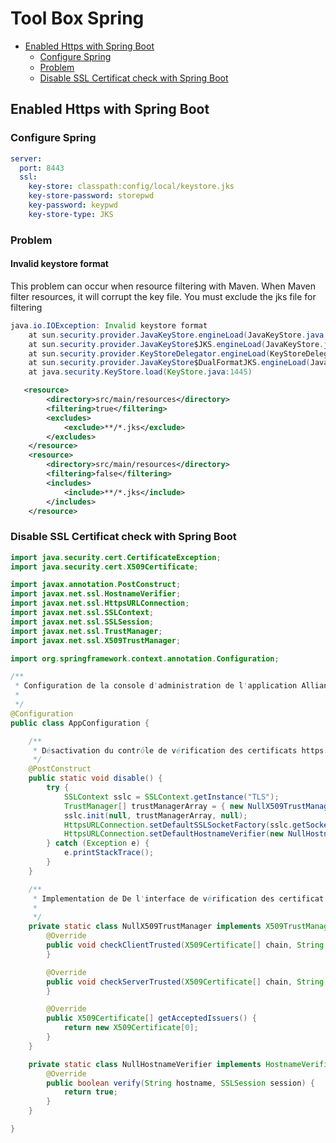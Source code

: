 # Tool Box Spring <!-- omit in toc -->

- [Enabled Https with Spring Boot](#enabled-https-with-spring-boot)
  - [Configure Spring](#configure-spring)
  - [Problem](#problem)
  - [Disable SSL Certificat check with Spring Boot](#disable-ssl-certificat-check-with-spring-boot)

## Enabled Https with Spring Boot

### Configure Spring

```yml
server:
  port: 8443
  ssl:
    key-store: classpath:config/local/keystore.jks
    key-store-password: storepwd
    key-password: keypwd
    key-store-type: JKS
```

### Problem

#### Invalid keystore format

This problem can occur when resource filtering with Maven. When Maven filter resources, it will corrupt the key file. You must exclude the jks file for filtering

```java
java.io.IOException: Invalid keystore format
    at sun.security.provider.JavaKeyStore.engineLoad(JavaKeyStore.java:658)
    at sun.security.provider.JavaKeyStore$JKS.engineLoad(JavaKeyStore.java:56)
    at sun.security.provider.KeyStoreDelegator.engineLoad(KeyStoreDelegator.java:224)
    at sun.security.provider.JavaKeyStore$DualFormatJKS.engineLoad(JavaKeyStore.java:70)
    at java.security.KeyStore.load(KeyStore.java:1445)
```

```xml
   <resource>
        <directory>src/main/resources</directory>
        <filtering>true</filtering>
        <excludes>
            <exclude>**/*.jks</exclude>
        </excludes>
    </resource>
    <resource>
        <directory>src/main/resources</directory>
        <filtering>false</filtering>
        <includes>
            <include>**/*.jks</include>
        </includes>
    </resource>

```

### Disable SSL Certificat check with Spring Boot

```java
import java.security.cert.CertificateException;
import java.security.cert.X509Certificate;

import javax.annotation.PostConstruct;
import javax.net.ssl.HostnameVerifier;
import javax.net.ssl.HttpsURLConnection;
import javax.net.ssl.SSLContext;
import javax.net.ssl.SSLSession;
import javax.net.ssl.TrustManager;
import javax.net.ssl.X509TrustManager;

import org.springframework.context.annotation.Configuration;

/**
 * Configuration de la console d'administration de l'application Alliances Locales.
 *
 */
@Configuration
public class AppConfiguration {

    /**
     * Désactivation du contrôle de vérification des certificats https.
     */
    @PostConstruct
    public static void disable() {
        try {
            SSLContext sslc = SSLContext.getInstance("TLS");
            TrustManager[] trustManagerArray = { new NullX509TrustManager() };
            sslc.init(null, trustManagerArray, null);
            HttpsURLConnection.setDefaultSSLSocketFactory(sslc.getSocketFactory());
            HttpsURLConnection.setDefaultHostnameVerifier(new NullHostnameVerifier());
        } catch (Exception e) {
            e.printStackTrace();
        }
    }

    /**
     * Implementation de De l'interface de vérification des certificat pour désactiver le contrôle du certificat.
     *
     */
    private static class NullX509TrustManager implements X509TrustManager {
        @Override
        public void checkClientTrusted(X509Certificate[] chain, String authType) throws CertificateException {
        }

        @Override
        public void checkServerTrusted(X509Certificate[] chain, String authType) throws CertificateException {
        }

        @Override
        public X509Certificate[] getAcceptedIssuers() {
            return new X509Certificate[0];
        }
    }

    private static class NullHostnameVerifier implements HostnameVerifier {
        @Override
        public boolean verify(String hostname, SSLSession session) {
            return true;
        }
    }

}
```
